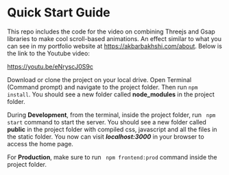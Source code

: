 # Quick Start Guide

This repo includes the code for the video on combining Threejs and Gsap libraries to make cool scroll-based animations. An effect similar to what you can see in my portfolio website at https://akbarbakhshi.com/about. Below is the link to the Youtube video:

https://youtu.be/eNryscJ0S9c

Download or clone the project on your local drive. Open Terminal (Command prompt) and navigate to the project folder. Then run ```npm install```. You should see a new folder called **node_modules** in the project folder.

During **Development**, from the terminal, inside the project folder, run ``` npm start``` command to start the server. You should see a new folder called **public** in the project folder with compiled css, javascript and all the files in the static folder. You now can visit ***localhost:3000*** in your browser to access the home page.

For **Production**, make sure to run ``` npm frontend:prod``` command inside the project folder.